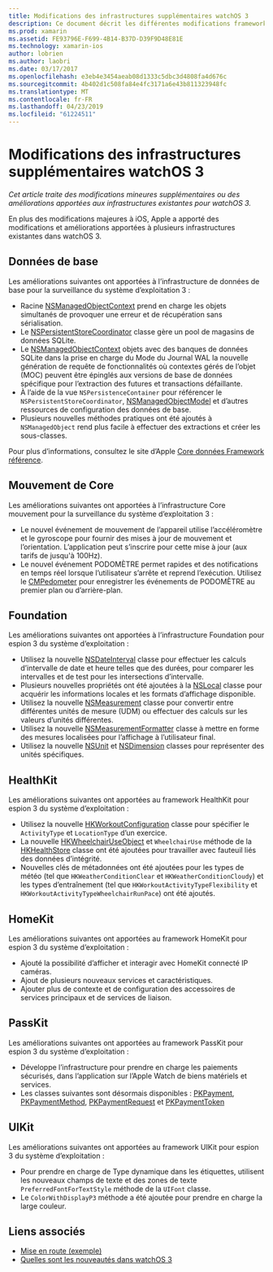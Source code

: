 ```yaml
---
title: Modifications des infrastructures supplémentaires watchOS 3
description: Ce document décrit les différentes modifications framework introduites avec watchOS 3 et comment les utiliser dans Xamarin. Données de base, Core Motion, Foundation, HealthKit, HomeKit, PassKit et UIKit sont présentés.
ms.prod: xamarin
ms.assetid: FE93796E-F699-4B14-B37D-D39F9D48E81E
ms.technology: xamarin-ios
author: lobrien
ms.author: laobri
ms.date: 03/17/2017
ms.openlocfilehash: e3eb4e3454aeab08d1333c5dbc3d4808fa4d676c
ms.sourcegitcommit: 4b402d1c508fa84e4fc3171a6e43b811323948fc
ms.translationtype: MT
ms.contentlocale: fr-FR
ms.lasthandoff: 04/23/2019
ms.locfileid: "61224511"
---
```

# <a name="additional-watchos-3-frameworks-changes"></a>Modifications des infrastructures supplémentaires watchOS 3

_Cet article traite des modifications mineures supplémentaires ou des améliorations apportées aux infrastructures existantes pour watchOS 3._

En plus des modifications majeures à iOS, Apple a apporté des modifications et améliorations apportées à plusieurs infrastructures existantes dans watchOS 3.


## <a name="core-data"></a>Données de base

Les améliorations suivantes ont apportées à l’infrastructure de données de base pour la surveillance du système d’exploitation 3 :

- Racine [NSManagedObjectContext](https://developer.apple.com/reference/coredata/nsmanagedobjectcontext) prend en charge les objets simultanés de provoquer une erreur et de récupération sans sérialisation.
- Le [NSPersistentStoreCoordinator](https://developer.apple.com/reference/coredata/nspersistentstorecoordinator) classe gère un pool de magasins de données SQLite.
- Le [NSManagedObjectContext](https://developer.apple.com/reference/coredata/nsmanagedobjectcontext) objets avec des banques de données SQLite dans la prise en charge du Mode du Journal WAL la nouvelle génération de requête de fonctionnalités où contextes gérés de l’objet (MOC) peuvent être épinglés aux versions de base de données spécifique pour l’extraction des futures et transactions défaillante.
- À l’aide de la vue `NSPersistenceContainer` pour référencer le `NSPersistentStoreCoordinator`, [NSManagedObjectModel](https://developer.apple.com/reference/coredata/nsmanagedobjectmodel) et d’autres ressources de configuration des données de base.
- Plusieurs nouvelles méthodes pratiques ont été ajoutés à `NSManagedObject` rend plus facile à effectuer des extractions et créer les sous-classes.

Pour plus d’informations, consultez le site d’Apple [Core données Framework référence](https://developer.apple.com/reference/coredata).


## <a name="core-motion"></a>Mouvement de Core

Les améliorations suivantes ont apportées à l’infrastructure Core mouvement pour la surveillance du système d’exploitation 3 :

- Le nouvel événement de mouvement de l’appareil utilise l’accéléromètre et le gyroscope pour fournir des mises à jour de mouvement et l’orientation. L’application peut s’inscrire pour cette mise à jour (aux tarifs de jusqu'à 100Hz).
- Le nouvel événement PODOMÈTRE permet rapides et des notifications en temps réel lorsque l’utilisateur s’arrête et reprend l’exécution. Utilisez le [CMPedometer](https://developer.apple.com/reference/coremotion/cmpedometer) pour enregistrer les événements de PODOMÈTRE au premier plan ou d’arrière-plan.


## <a name="foundation"></a>Foundation

Les améliorations suivantes ont apportées à l’infrastructure Foundation pour espion 3 du système d’exploitation :

- Utilisez la nouvelle [NSDateInterval](https://developer.apple.com/reference/foundation/nsdateinterval) classe pour effectuer les calculs d’intervalle de date et heure telles que des durées, pour comparer les intervalles et de test pour les intersections d’intervalle.
- Plusieurs nouvelles propriétés ont été ajoutées à la [NSLocal](https://developer.apple.com/reference/foundation/nslocale) classe pour acquérir les informations locales et les formats d’affichage disponible.
- Utilisez la nouvelle [NSMeasurement](https://developer.apple.com/reference/foundation/nsmeasurement) classe pour convertir entre différentes unités de mesure (UDM) ou effectuer des calculs sur les valeurs d’unités différentes.
- Utilisez la nouvelle [NSMeasurementFormatter](https://developer.apple.com/reference/foundation/nsmeasurementformatter) classe à mettre en forme des mesures localisées pour l’affichage à l’utilisateur final.
- Utilisez la nouvelle [NSUnit](https://developer.apple.com/reference/foundation/nsunit) et [NSDimension](https://developer.apple.com/reference/foundation/nsdimension) classes pour représenter des unités spécifiques.


## <a name="healthkit"></a>HealthKit

Les améliorations suivantes ont apportées au framework HealthKit pour espion 3 du système d’exploitation :

- Utilisez la nouvelle [HKWorkoutConfiguration](https://developer.apple.com/reference/healthkit/hkworkoutconfiguration) classe pour spécifier le `ActivityType` et `LocationType` d’un exercice.
- La nouvelle [HKWheelchairUseObject](https://developer.apple.com/reference/healthkit/hkwheelchairuseobject) et `WheelchairUse` méthode de la [HKHealthStore](https://developer.apple.com/reference/healthkit/hkhealthstore) classe ont été ajoutées pour travailler avec fauteuil liés des données d’intégrité.
- Nouvelles clés de métadonnées ont été ajoutées pour les types de météo (tel que `HKWeatherConditionClear` et `HKWeatherConditionCloudy`) et les types d’entraînement (tel que `HKWorkoutActivityTypeFlexibility` et `HKWorkoutActivityTypeWheelchairRunPace`) ont été ajoutés.


## <a name="homekit"></a>HomeKit

Les améliorations suivantes ont apportées au framework HomeKit pour espion 3 du système d’exploitation :

- Ajouté la possibilité d’afficher et interagir avec HomeKit connecté IP caméras.
- Ajout de plusieurs nouveaux services et caractéristiques.
- Ajouter plus de contexte et de configuration des accessoires de services principaux et de services de liaison.


## <a name="passkit"></a>PassKit

Les améliorations suivantes ont apportées au framework PassKit pour espion 3 du système d’exploitation :

- Développe l’infrastructure pour prendre en charge les paiements sécurisés, dans l’application sur l’Apple Watch de biens matériels et services.
- Les classes suivantes sont désormais disponibles : [PKPayment](https://developer.apple.com/reference/passkit/pkpayment), [PKPaymentMethod](https://developer.apple.com/reference/passkit/pkpaymentmethod), [PKPaymentRequest](https://developer.apple.com/reference/passkit/pkpaymentrequest) et [PKPaymentToken](https://developer.apple.com/reference/passkit/pkpaymenttoken)


## <a name="uikit"></a>UIKit

Les améliorations suivantes ont apportées au framework UIKit pour espion 3 du système d’exploitation :

- Pour prendre en charge de Type dynamique dans les étiquettes, utilisent les nouveaux champs de texte et des zones de texte `PreferredFontForTextStyle` méthode de la `UIFont` classe.
- Le `ColorWithDisplayP3` méthode a été ajoutée pour prendre en charge la large couleur.


## <a name="related-links"></a>Liens associés

- [Mise en route (exemple)](https://developer.xamarin.com/samples/monotouch/WatchKit/)
- [Quelles sont les nouveautés dans watchOS 3](https://developer.apple.com/library/prerelease/content/releasenotes/General/WhatsNewInwatchOS/Articles/watchOS3.html#//apple_ref/doc/uid/TP40017085-SW1)

